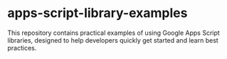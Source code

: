 # apps-script-library-examples
This repository contains practical examples of using Google Apps Script libraries, designed to help developers quickly get started and learn best practices.
